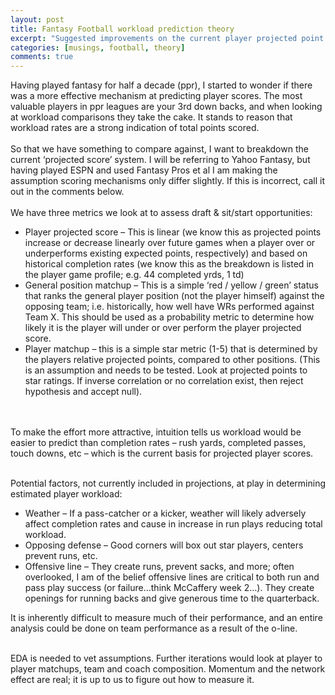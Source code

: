 ```yaml
---
layout: post
title: Fantasy Football workload prediction theory
excerpt: "Suggested improvements on the current player projected point scoring mechanism."
categories: [musings, football, theory]
comments: true
---
```

Having played fantasy for half a decade (ppr), I started to wonder if there was a more effective mechanism at predicting player scores. The most valuable players in ppr leagues are your 3rd down backs, and when looking at workload comparisons they take the cake. It stands to reason that workload rates are a strong indication of total points scored. 
<br>
<br>
So that we have something to compare against, I want to breakdown the current ‘projected score’ system. I will be referring to Yahoo Fantasy, but having played ESPN and used Fantasy Pros et al I am making the assumption scoring mechanisms only differ slightly. If this is incorrect, call it out in the comments below. 
<br>
<br>
We have three metrics we look at to assess draft & sit/start opportunities:
* Player projected score – This is linear (we know this as projected points increase or decrease linearly over future games when a player over or underperforms existing expected points, respectively) and based on historical completion rates (we know this as the breakdown is listed in the player game profile; e.g. 44 completed yrds, 1 td)
* General position matchup – This is a simple ‘red / yellow / green’ status that ranks the general player position (not the player himself) against the opposing team; i.e. historically, how well have WRs performed against Team X. This should be used as a probability metric to determine how likely it is the player will under or over perform the player projected score. 
* Player matchup – this is a simple star metric (1-5) that is determined by the players relative projected points, compared to other positions. (This is an assumption and needs to be tested. Look at projected points to star ratings. If inverse correlation or no correlation exist, then reject hypothesis and accept null). 

<br>
<br>
  To make the effort more attractive, intuition tells us workload would be easier to predict than completion rates – rush yards, completed passes, touch downs, etc – which is the current basis for projected player scores. 
<br>
<br>

Potential factors, not currently included in projections, at play in determining estimated player workload:
<br>
* Weather – If a pass-catcher or a kicker, weather will likely adversely affect completion rates and cause in increase in run plays reducing total workload. 
* Opposing defense – Good corners will box out star players, centers prevent runs, etc. 
* Offensive line – They create runs, prevent sacks, and more; often overlooked, I am of the belief offensive lines are critical to both run and pass play success (or failure…think McCaffery week 2…). They create openings for running backs and give generous time to the quarterback. 

It is inherently difficult to measure much of their performance, and an entire analysis could be done on team performance as a result of the o-line. 
<br>
<br>

EDA is needed to vet assumptions. Further iterations would look at player to player matchups, team and coach composition. Momentum and the network effect are real; it is up to us to figure out how to measure it.
